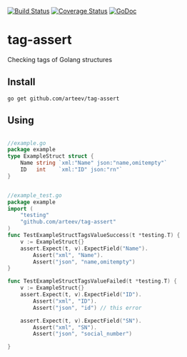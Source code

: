 
[![Build Status](https://travis-ci.org/arteev/tag-assert.svg?branch=master)](https://travis-ci.org/arteev/tag-assert)
[![Coverage Status](https://coveralls.io/repos/arteev/tag-assert/badge.svg?branch=master&service=github)](https://coveralls.io/github/arteev/tag-assert?branch=master)
[![GoDoc](https://godoc.org/github.com/arteev/tag-assert?status.png)](https://godoc.org/github.com/arteev/tag-assert)


# tag-assert

Checking tags of Golang structures

## Install

``` 
go get github.com/arteev/tag-assert
```

## Using

```go

//example.go
package example
type ExampleStruct struct {
	Name string `xml:"Name" json:"name,omitempty"`
	ID   int    `xml:"ID" json:"rn"`
}


//example_test.go
package example
import (
	"testing"
	"github.com/arteev/tag-assert"
)
func TestExampleStructTagsValueSuccess(t *testing.T) {
	v := ExampleStruct{}
	assert.Expect(t, v).ExpectField("Name").
		Assert("xml", "Name").
		Assert("json", "name,omitempty")
}

func TestExampleStructTagsValueFailed(t *testing.T) {
	v := ExampleStruct{}
	assert.Expect(t, v).ExpectField("ID").
		Assert("xml", "ID").
		Assert("json", "id") // this error

	assert.Expect(t, v).ExpectField("SN").
		Assert("xml", "SN").
		Assert("json", "social_number")

}

```
